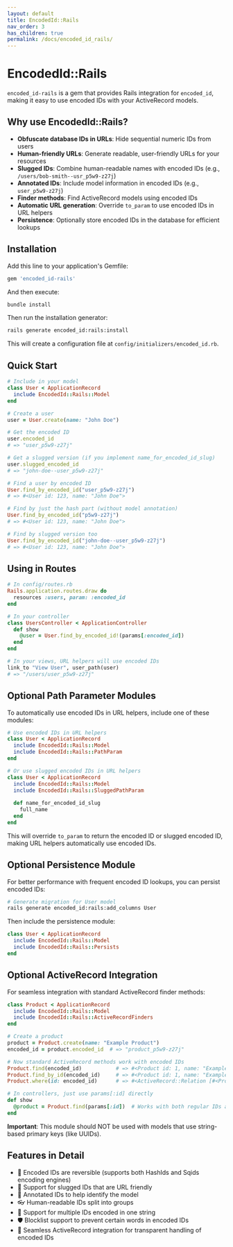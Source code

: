 ```yaml
---
layout: default
title: EncodedId::Rails
nav_order: 3
has_children: true
permalink: /docs/encoded_id_rails/
---
```


# EncodedId::Rails

`encoded_id-rails` is a gem that provides Rails integration for `encoded_id`, making it easy to use encoded IDs with your ActiveRecord models.

## Why use EncodedId::Rails?

- **Obfuscate database IDs in URLs**: Hide sequential numeric IDs from users
- **Human-friendly URLs**: Generate readable, user-friendly URLs for your resources
- **Slugged IDs**: Combine human-readable names with encoded IDs (e.g., `/users/bob-smith--usr_p5w9-z27j`)
- **Annotated IDs**: Include model information in encoded IDs (e.g., `user_p5w9-z27j`)
- **Finder methods**: Find ActiveRecord models using encoded IDs
- **Automatic URL generation**: Override `to_param` to use encoded IDs in URL helpers
- **Persistence**: Optionally store encoded IDs in the database for efficient lookups

## Installation

Add this line to your application's Gemfile:

```ruby
gem 'encoded_id-rails'
```

And then execute:

```bash
bundle install
```

Then run the installation generator:

```bash
rails generate encoded_id:rails:install
```

This will create a configuration file at `config/initializers/encoded_id.rb`.

## Quick Start

```ruby
# Include in your model
class User < ApplicationRecord
  include EncodedId::Rails::Model
end

# Create a user
user = User.create(name: "John Doe")

# Get the encoded ID
user.encoded_id
# => "user_p5w9-z27j"

# Get a slugged version (if you implement name_for_encoded_id_slug)
user.slugged_encoded_id 
# => "john-doe--user_p5w9-z27j"

# Find a user by encoded ID
User.find_by_encoded_id("user_p5w9-z27j")
# => #<User id: 123, name: "John Doe">

# Find by just the hash part (without model annotation)
User.find_by_encoded_id("p5w9-z27j")
# => #<User id: 123, name: "John Doe">

# Find by slugged version too
User.find_by_encoded_id("john-doe--user_p5w9-z27j")
# => #<User id: 123, name: "John Doe">
```

## Using in Routes

```ruby
# In config/routes.rb
Rails.application.routes.draw do
  resources :users, param: :encoded_id
end

# In your controller
class UsersController < ApplicationController
  def show
    @user = User.find_by_encoded_id!(params[:encoded_id])
  end
end

# In your views, URL helpers will use encoded IDs
link_to "View User", user_path(user)
# => "/users/user_p5w9-z27j"
```

## Optional Path Parameter Modules

To automatically use encoded IDs in URL helpers, include one of these modules:

```ruby
# Use encoded IDs in URL helpers
class User < ApplicationRecord
  include EncodedId::Rails::Model
  include EncodedId::Rails::PathParam
end

# Or use slugged encoded IDs in URL helpers
class User < ApplicationRecord
  include EncodedId::Rails::Model
  include EncodedId::Rails::SluggedPathParam
  
  def name_for_encoded_id_slug
    full_name
  end
end
```

This will override `to_param` to return the encoded ID or slugged encoded ID, making URL helpers automatically use encoded IDs.

## Optional Persistence Module

For better performance with frequent encoded ID lookups, you can persist encoded IDs:

```bash
# Generate migration for User model
rails generate encoded_id:rails:add_columns User
```

Then include the persistence module:

```ruby
class User < ApplicationRecord
  include EncodedId::Rails::Model
  include EncodedId::Rails::Persists
end
```

## Optional ActiveRecord Integration

For seamless integration with standard ActiveRecord finder methods:

```ruby
class Product < ApplicationRecord
  include EncodedId::Rails::Model
  include EncodedId::Rails::ActiveRecordFinders
end

# Create a product
product = Product.create(name: "Example Product")
encoded_id = product.encoded_id  # => "product_p5w9-z27j"

# Now standard ActiveRecord methods work with encoded IDs
Product.find(encoded_id)           # => #<Product id: 1, name: "Example Product">
Product.find_by_id(encoded_id)     # => #<Product id: 1, name: "Example Product">
Product.where(id: encoded_id)      # => #<ActiveRecord::Relation [#<Product id: 1>]>

# In controllers, just use params[:id] directly
def show
  @product = Product.find(params[:id])  # Works with both regular IDs and encoded IDs
end
```

**Important**: This module should NOT be used with models that use string-based primary keys (like UUIDs).

## Features in Detail

* 🔄 Encoded IDs are reversible (supports both HashIds and Sqids encoding engines)
* 💅 Support for slugged IDs that are URL friendly
* 🔖 Annotated IDs to help identify the model
* 👓 Human-readable IDs split into groups
* 👥 Support for multiple IDs encoded in one string
* 🛡️ Blocklist support to prevent certain words in encoded IDs
* 🔄 Seamless ActiveRecord integration for transparent handling of encoded IDs